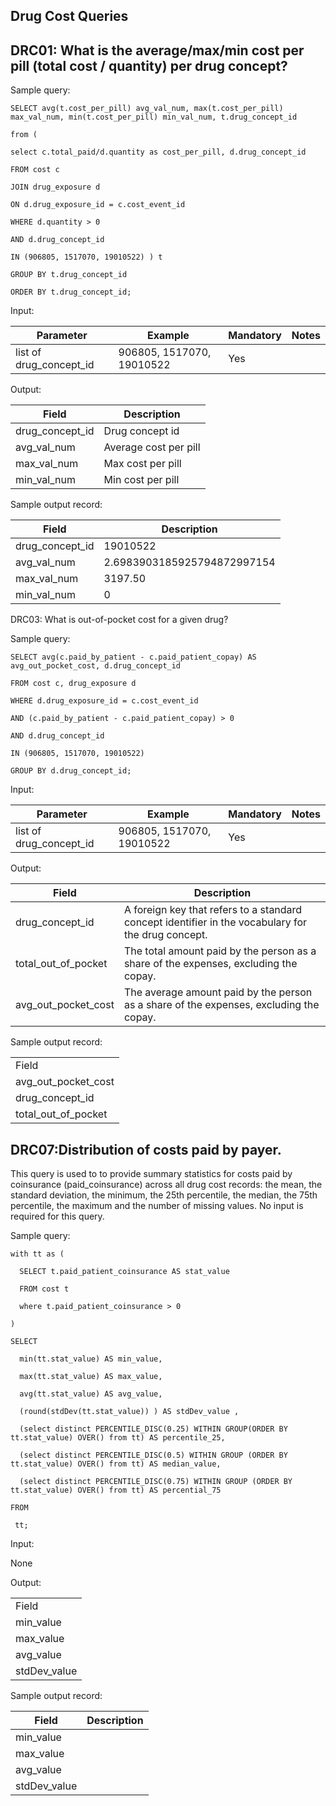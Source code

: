 Drug Cost Queries
---

DRC01: What is the average/max/min cost per pill (total cost / quantity) per drug concept?
---

Sample query:

    SELECT avg(t.cost_per_pill) avg_val_num, max(t.cost_per_pill) max_val_num, min(t.cost_per_pill) min_val_num, t.drug_concept_id

    from (

    select c.total_paid/d.quantity as cost_per_pill, d.drug_concept_id

    FROM cost c

    JOIN drug_exposure d

    ON d.drug_exposure_id = c.cost_event_id

    WHERE d.quantity > 0

    AND d.drug_concept_id

    IN (906805, 1517070, 19010522) ) t

    GROUP BY t.drug_concept_id

    ORDER BY t.drug_concept_id;

Input:

|  Parameter |  Example |  Mandatory |  Notes |
| --- | --- | --- | --- |
| list of drug_concept_id | 906805, 1517070, 19010522 | Yes |


Output:

|  Field |  Description |
| --- | --- |
| drug_concept_id | Drug concept id |
| avg_val_num | Average cost per pill |
| max_val_num | Max cost per pill |
| min_val_num | Min cost per pill |



Sample output record:

|  Field |  Description |
| --- | --- |
| drug_concept_id | 19010522 |
| avg_val_num | 2.6983903185925794872997154 |
| max_val_num | 3197.50 |
| min_val_num | 0 |



DRC03: What is out-of-pocket cost for a given drug?

Sample query:

    SELECT avg(c.paid_by_patient - c.paid_patient_copay) AS avg_out_pocket_cost, d.drug_concept_id

    FROM cost c, drug_exposure d

    WHERE d.drug_exposure_id = c.cost_event_id

    AND (c.paid_by_patient - c.paid_patient_copay) > 0

    AND d.drug_concept_id

    IN (906805, 1517070, 19010522)

    GROUP BY d.drug_concept_id;

Input:

|  Parameter |  Example |  Mandatory |  Notes |
| --- | --- | --- | --- |
| list of drug_concept_id | 906805, 1517070, 19010522 | Yes |   |

Output:

|  Field |  Description |
| --- | --- |
| drug_concept_id | A foreign key that refers to a standard concept identifier in the vocabulary for the drug concept. |
| total_out_of_pocket | The total amount paid by the person as a share of the expenses, excluding the copay. |
| avg_out_pocket_cost | The average amount paid by the person as a share of the expenses, excluding the copay. |

Sample output record:

|   |
| --- |
| Field |  Description |
| avg_out_pocket_cost |   |
| drug_concept_id |   |
| total_out_of_pocket |   |

 DRC07:Distribution of costs paid by payer.
 ---

This query is used to to provide summary statistics for costs paid by coinsurance (paid_coinsurance) across all drug cost records: the mean, the standard deviation, the minimum, the 25th percentile, the median, the 75th percentile, the maximum and the number of missing values. No input is required for this query.

Sample query:

    with tt as (

      SELECT t.paid_patient_coinsurance AS stat_value

      FROM cost t

      where t.paid_patient_coinsurance > 0

    )

    SELECT

      min(tt.stat_value) AS min_value,

      max(tt.stat_value) AS max_value,

      avg(tt.stat_value) AS avg_value,

      (round(stdDev(tt.stat_value)) ) AS stdDev_value ,

      (select distinct PERCENTILE_DISC(0.25) WITHIN GROUP(ORDER BY tt.stat_value) OVER() from tt) AS percentile_25,

      (select distinct PERCENTILE_DISC(0.5) WITHIN GROUP (ORDER BY tt.stat_value) OVER() from tt) AS median_value,

      (select distinct PERCENTILE_DISC(0.75) WITHIN GROUP (ORDER BY tt.stat_value) OVER() from tt) AS percential_75

    FROM

     tt;

Input:

None

Output:

|   |
| --- |
|  Field |  Description |
| min_value | The portion of the drug expenses due to the cost charged by the manufacturer for the drug, typically a percentage of the Average Wholesale Price. |
| max_value |   |
| avg_value |   |
| stdDev_value |   |

Sample output record:

|  Field |  Description |
| --- | --- |
| min_value |   |
| max_value |   |
| avg_value |   |
| stdDev_value |   |




